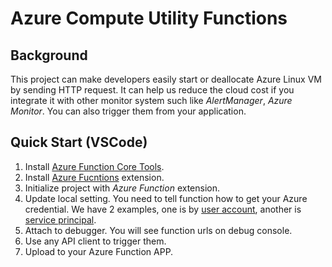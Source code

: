 # Azure Compute Utility Functions

## Background

This project can make developers easily start or deallocate Azure Linux VM by sending HTTP request. It can help us reduce the cloud cost if you integrate it with other monitor system such like *AlertManager*, *Azure Monitor*. You can also trigger them from your application.

## Quick Start (VSCode)

1. Install [Azure Function Core Tools](https://docs.microsoft.com/zh-tw/azure/azure-functions/functions-run-local?tabs=macos%2Ccsharp%2Cbash).
2. Install [Azure Fucntions](https://marketplace.visualstudio.com/items?itemName=ms-azuretools.vscode-azurefunctions) extension.
3. Initialize project with *Azure Function* extension.
4. Update local setting. You need to tell function how to get your Azure credential. We have 2 examples, one is by [user account](service/azureSecretDefs/example1.ts), another is [service principal](service/azureSecretDefs/example2.ts).
5. Attach to debugger. You will see function urls on debug console.
6. Use any API client to trigger them.
7. Upload to your Azure Function APP.

